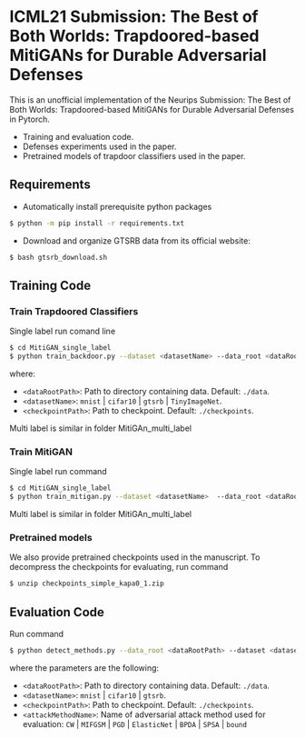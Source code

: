 # ICML21 Submission: The Best of Both Worlds: Trapdoored-based MitiGANs for Durable Adversarial Defenses 

This is an unofficial implementation of the Neurips Submission:  The Best of Both Worlds: Trapdoored-based MitiGANs for Durable Adversarial Defenses in Pytorch.

- Training and evaluation code.
- Defenses experiments used in the paper.
- Pretrained models of trapdoor classifiers used in the paper. 

## Requirements
* Automatically install prerequisite python packages
```bash 
$ python -m pip install -r requirements.txt
```
* Download and organize GTSRB data from its official website:
```bash
$ bash gtsrb_download.sh
```

## Training Code

### Train Trapdoored Classifiers
Single label run comand line
```bash
$ cd MitiGAN_single_label
$ python train_backdoor.py --dataset <datasetName> --data_root <dataRootPath> --checkpoints <checkpointPath>
```
where:
- `<dataRootPath>`: Path to directory containing data. Default: `./data`.
- `<datasetName>`: `mnist` | `cifar10` | `gtsrb` | `TinyImageNet`.
- `<checkpointPath>`: Path to checkpoint. Default: `./checkpoints`.

Multi label is similar in folder MitiGAn_multi_label
### Train MitiGAN 
Single label run command
```bash
$ cd MitiGAN_single_label
$ python train_mitigan.py --dataset <datasetName>  --data_root <dataRootPath> --checkpoints <checkpointPath>
```
Multi label is similar in folder MitiGAn_multi_label
### Pretrained models
We also provide pretrained checkpoints used in the manuscript. To decompress the checkpoints for evaluating, run command

```bash
$ unzip checkpoints_simple_kapa0_1.zip
```

## Evaluation Code
Run command

```bash
$ python detect_methods.py --data_root <dataRootPath> --dataset <datasetName> --checkpoints <checkpointPath> --attack_method <attackMethodName>
```
where the parameters are the following:
- `<dataRootPath>`: Path to directory containing data. Default: `./data`.
- `<datasetName>`: `mnist` | `cifar10` | `gtsrb`.
- `<checkpointPath>`: Path to checkpoint. Default: `./checkpoints`.
- `<attackMethodName>`: Name of adversarial attack method used for evaluation: `CW` | `MIFGSM` | `PGD` | `ElasticNet` | `BPDA` | `SPSA` | `bound`
